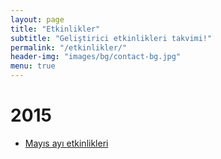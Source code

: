 ```yaml
---
layout: page
title: "Etkinlikler"
subtitle: "Geliştirici etkinlikleri takvimi!"
permalink: "/etkinlikler/"
header-img: "images/bg/contact-bg.jpg"
menu: true
---
```


# 2015

* [Mayıs ayı etkinlikleri](/etkinlikler/2015/mayis/)
